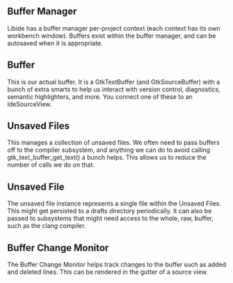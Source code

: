 ## Buffer Manager

Libide has a buffer manager per-project context (each context has its own
workbench window). Buffers exist within the buffer manager, and can be
autosaved when it is appropriate.

## Buffer

This is our actual buffer. It is a GtkTextBuffer (and GtkSourceBuffer) with
a bunch of extra smarts to help us interact with version control, diagnostics,
semantic highlighters, and more. You connect one of these to an IdeSourceView.

## Unsaved Files

This manages a collection of unsaved files. We often need to pass buffers off
to the compiler subsystem, and anything we can do to avoid calling
gtk_text_buffer_get_text() a bunch helps. This allows us to reduce the number
of calls we do on that.

## Unsaved File

The unsaved file instance represents a single file within the Unsaved Files.
This might get persisted to a drafts directory periodically. It can also be
passed to subsystems that might need access to the whole, raw, buffer, such
as the clang compiler.

## Buffer Change Monitor

The Buffer Change Monitor helps track changes to the buffer such as added
and deleted lines. This can be rendered in the gutter of a source view.

